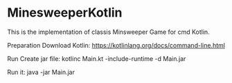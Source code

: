 # MinesweeperKotlin
This is the implementation of classis Minsweeper Game for cmd Kotlin.

Preparation
Download Kotlin: https://kotlinlang.org/docs/command-line.html

Run
Create jar file: kotlinc Main.kt -include-runtime -d Main.jar

Run it: java -jar Main.jar
